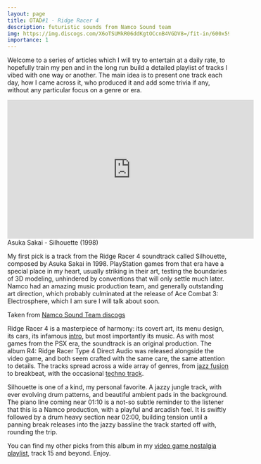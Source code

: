 ```yaml
---
layout: page
title: OTAD#1 - Ridge Racer 4
description: futuristic sounds from Namco Sound team
img: https://img.discogs.com/X6oTSUMkR06ddKgtOCcnB4VGDV8=/fit-in/600x598/filters:strip_icc():format(jpeg):mode_rgb():quality(90)/discogs-images/R-1528329-1544355670-7710.jpeg.jpg
importance: 1
---
```


Welcome to a series of articles which I will try to entertain at a daily rate, to hopefully train my pen and in the long run build a detailed playlist of tracks I vibed with one way or another. The main idea is to present one track each day, how I came across it, who produced it and add some trivia if any, without any particular focus on a genre or era.

<div style="text-align: center;"> <iframe width="560" height="315" src="https://www.youtube.com/embed/epQgEagvVMA" frameborder="0" allow="accelerometer; autoplay; encrypted-media; gyroscope; picture-in-picture" allowfullscreen></iframe> </div>

<div class="caption">
    Asuka Sakai - Silhouette (1998)
</div>

My first pick is a track from the Ridge Racer 4 soundtrack called Silhouette, composed by Asuka Sakai in 1998. PlayStation games from that era have a special place in my heart, usually striking in their art, testing the boundaries of 3D modeling, unhindered by conventions that will only settle much later. Namco had an amazing music production team, and generally outstanding art direction, which probably culminated at the release of Ace Combat 3: Electrosphere, which I am sure I will talk about soon.


<div class="row">
    <div class="col-sm mt-3 mt-md-0">
        <img class="img-fluid rounded z-depth-1" src="https://img.discogs.com/10zjvg1DfMaIWC1XJQYGJniotAI=/fit-in/600x594/filters:strip_icc():format(jpeg):mode_rgb():quality(90)/discogs-images/R-1187976-1199736599.jpeg.jpg" alt="" title="Ace Combat 3"/>
    </div>
    <div class="col-sm mt-3 mt-md-0">
        <img class="img-fluid rounded z-depth-1" src="https://img.discogs.com/X6oTSUMkR06ddKgtOCcnB4VGDV8=/fit-in/600x598/filters:strip_icc():format(jpeg):mode_rgb():quality(90)/discogs-images/R-1528329-1544355670-7710.jpeg.jpg" alt="" title="Ridge Racer 4"/>
    </div>
</div>
<div class="caption">
    Taken from <a href="https://www.discogs.com/artist/668185-Namco-Sound-Team">Namco Sound Team discogs</a>
</div>

Ridge Racer 4 is a masterpiece of harmony: its covert art, its menu design, its cars, its infamous [intro](https://youtu.be/WedxvbNhiN4), but most importantly its music. As with most games from the PSX era, the soundtrack is an original production. The album R4: Ridge Racer Type 4 Direct Audio was released alongside the video game, and both seem crafted with the same care, the same attention to details. The tracks spread across a wide array of genres, from [jazz fusion](https://youtu.be/mFSxWVuqp50) to breakbeat, with the occasional [techno track](https://youtu.be/Sti1nhnpsDk).

Silhouette is one of a kind, my personal favorite. A jazzy jungle track, with ever evolving drum patterns, and beautiful ambient pads in the background. The piano line coming near 01:10 is a not-so subtle reminder to the listener that this is a Namco production, with a playful and arcadish feel. It is swiftly followed by a drum heavy section near 02:00, building tension until a panning break releases into the jazzy bassline the track started off with, rounding the trip.

You can find my other picks from this album in my [video game nostalgia playlist](https://www.youtube.com/playlist?list=PLBLV0mgoy14pNkrlw8NRKqAQEkmH216Mr), track 15 and beyond. Enjoy.
